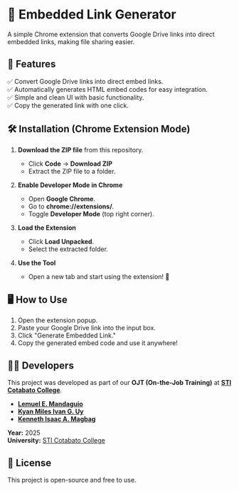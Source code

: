 # **🔗 Embedded Link Generator**  

A simple Chrome extension that converts Google Drive links into direct embedded links, making file sharing easier.  

## **📌 Features**  
✅ Convert Google Drive links into direct embed links.  
✅ Automatically generates HTML embed codes for easy integration.  
✅ Simple and clean UI with basic functionality.  
✅ Copy the generated link with one click.  

## **🛠️ Installation (Chrome Extension Mode)**  
1. **Download the ZIP file** from this repository.  
   - Click **Code** → **Download ZIP**  
   - Extract the ZIP file to a folder.  

2. **Enable Developer Mode in Chrome**  
   - Open **Google Chrome**.  
   - Go to **chrome://extensions/**.  
   - Toggle **Developer Mode** (top right corner).  

3. **Load the Extension**  
   - Click **Load Unpacked**.  
   - Select the extracted folder.  

4. **Use the Tool**  
   - Open a new tab and start using the extension! 🎉  

## **🖥️ How to Use**  
1. Open the extension popup.  
2. Paste your Google Drive link into the input box.  
3. Click "Generate Embedded Link."  
4. Copy the generated embed code and use it anywhere!  

## **👨‍💻 Developers**  
This project was developed as part of our **OJT (On-the-Job Training)** at **[STI Cotabato College](http://www.sti.edu/)**.  

- **[Lemuel E. Mandaguio](https://www.facebook.com/lem.guio)**  
- **[Kyan Miles Ivan G. Uy](https://www.facebook.com/KmilesXD)**  
- **[Kenneth Isaac A. Magbag](https://www.facebook.com/raizennethy.magbag.3)**  

**Year:** 2025  
**University:** [STI Cotabato College](http://www.sti.edu/)  

## **📜 License**  
This project is open-source and free to use.  
